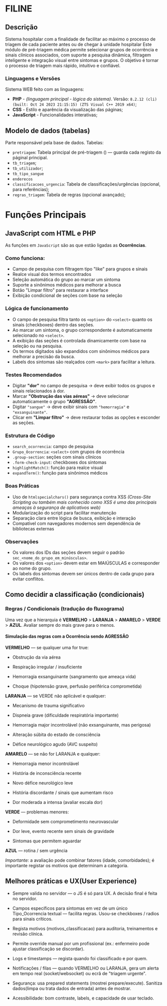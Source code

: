 # FILINE
## Descrição
Sistema hospitalar com a finalidade de facilitar ao máximo o processo de triagem de cada paciente antes ou de chegar à unidade hospitalar
Este módulo de pré-triagem médica permite selecionar grupos de ocorrência e sinais clínicos associados, com suporte a pesquisa dinâmica, filtragem inteligente e integração visual entre sintomas e grupos. O objetivo é tornar o processo de triagem mais rápido, intuitivo e confiável.

### Linguagens e Versões
Sistema WEB feito com as linguagens:
- **PHP** - _(linguagem principal - lógica do sistema)_. Versão: ``8.2.12 (cli) (built: Oct 24 2023 21:15:15) (ZTS Visual C++ 2019 x64)``;
- **CSS** - Estilo e aparência da visualização das páginas;
- **JavaScript** - Funcionalidades interativas;

## Modelo de dados (tabelas)
Parte responsável pela base de dados. Tabelas:
- ``pretriagem``: Tabela principal de pré-triagem () — guarda cada registo da páginal principal.
- ``tb_triagem``;
- ``tb_utilizador``;
- ``tb_tipo_sangue``
- ``enderecos``
- ``classificacoes_urgencia``: Tabela de classificações/urgências (opcional, para referências);
- ``regras_triagem``: Tabela de regras (opcional avançado);

# Funções Principais
## JavaScript com HTML e PHP
As funções em `JavaScript` são as que estão ligadas as **Ocorrências**.
### Como funciona:
- Campo de pesquisa com filtragem tipo "like" para grupos e sinais
- Realce visual dos termos encontrados
- Seleção automática do grupo ao marcar um sintoma
- Suporte a sinônimos médicos para melhorar a busca
- Botão "Limpar filtro" para restaurar a interface
- Exibição condicional de seções com base na seleção

### Lógica de funcionamento
- O campo de pesquisa filtra tanto os `<option>` do `<select>` quanto os sinais (checkboxes) dentro das seções.
- Ao marcar um sintoma, o grupo correspondente é automaticamente selecionado no `<select>`.
- A exibição das seções é controlada dinamicamente com base na seleção ou na pesquisa.
- Os termos digitados são expandidos com sinônimos médicos para melhorar a precisão da busca.
- Labels dos sintomas são realçados com `<mark>` para facilitar a leitura.

### Testes Recomendados
- Digitar **"dor"** no campo de pesquisa → deve exibir todos os grupos e sinais relacionados à dor.
- Marcar **"Obstrução das vias aéreas"** → deve selecionar automaticamente o grupo **"AGRESSÃO"**.
- Digitar `"sangue"` → deve exibir sinais com `"hemorragia"` e `"exsanguinante"`.
- Clicar em **"Limpar filtro"** → deve restaurar todas as opções e esconder as seções.

### Estrutura de Código
- `search_ocorrencia`: campo de pesquisa
- `Grupo_Ocorrencia`: `<select>` com grupos de ocorrência
- `.group-section`: seções com sinais clínicos
- `.form-check-input`: checkboxes dos sintomas
- `highlightMatch()`: função para realce visual
- `expandTerm()`: função para sinônimos médicos

### Boas Práticas
- Uso de `htmlspecialchars()` para segurança contra XSS _(Cross-Site Scripting ou também mais conhecido como XSS é uma das principais ameaças à segurança de aplicativos web)_
- Modularização do script para facilitar manutenção
- Separação clara entre lógica de busca, exibição e interação
- Compatível com navegadores modernos sem dependência de bibliotecas externas

### Observações
- Os valores dos IDs das seções devem seguir o padrão `sec_<nome_do_grupo_em_minúsculas>`.
- Os valores dos `<option>` devem estar em MAIÚSCULAS e corresponder ao nome do grupo.
- Os labels dos sintomas devem ser únicos dentro de cada grupo para evitar conflitos.

## Como decidir a classificação (condicionais)
### Regras / Condicionais (tradução do fluxograma)
Uma vez que a hierarquia é **VERMELHO** > **LARANJA** > **AMARELO** > **VERDE** > **AZUL**. Avaliar sempre do mais grave para o menos.

#### Simulação das regras com a Ocorrência sendo AGRESSÃO
**VERMELHO** — se qualquer uma for true:

- Obstrução da via aérea

- Respiração irregular / insuficiente

- Hemorragia exsanguinante (sangramento que ameaça vida)

- Choque (hipotensão grave, perfusão periférica comprometida)

**LARANJA** — se VERDE não aplicável e qualquer:

- Mecanismo de trauma significativo

- Dispneia grave (dificuldade respiratória importante)

- Hemorragia major incontrolável (não exsanguinante, mas perigosa)

- Alteração súbita do estado de consciência

- Défice neurológico agudo (AVC suspeito)

**AMARELO** — se não for LARANJA e qualquer:

- Hemorragia menor incontrolável

- História de inconsciência recente

- Novo défice neurológico leve

- História discordante / sinais que aumentam risco

- Dor moderada a intensa (avaliar escala dor)

**VERDE** — problemas menores:

- Deformidade sem comprometimento neurovascular

- Dor leve, evento recente sem sinais de gravidade

- Sintomas que permitem aguardar

**AZUL** — rotina / sem urgência

_Importante:_ a avaliação pode combinar fatores (idade, comorbidades); é importante registar os motivos que determinam a categoria.

## Melhores práticas e UX(User Experience)

- Sempre valida no servidor — o JS é só para UX. A decisão final é feita no servidor.

- Campos específicos para sintomas em vez de um único Tipo_Ocorrencia textual — facilita regras. Usou-se checkboxes / radios para sinais críticos.

- Regista motivos (motivos_classificacao) para auditoria, treinamentos e revisão clínica.

- Permite override manual por um profissional (ex.: enfermeiro pode ajustar classificação se discordar).

- Logs e timestamps — regista quando foi classificado e por quem.

- Notificações / filas — quando VERMELHO ou LARANJA, gera um alerta em tempo real (socket/websocket) ou ecrã de "triagem urgente".

- Segurança: usa prepared statements (mostrei prepare/execute). Sanitiza dados(limpa ou trata dados de entrada) antes de mostrar.

- Acessibilidade: bom contraste, labels, e capacidade de usar teclado.



